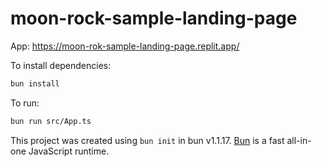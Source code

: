 # moon-rock-sample-landing-page

App: https://moon-rok-sample-landing-page.replit.app/

To install dependencies:

```bash
bun install
```

To run:

```bash
bun run src/App.ts
```

This project was created using `bun init` in bun v1.1.17. [Bun](https://bun.sh) is a fast all-in-one JavaScript runtime.
